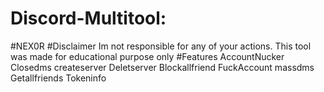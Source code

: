 # Discord-Multitool:
#NEX0R
#Disclaimer
Im not responsible for any of your actions.
This tool was made for educational purpose only
#Features
AccountNucker
Closedms
createserver
Deletserver
Blockallfriend
FuckAccount
massdms
Getallfriends
Tokeninfo


